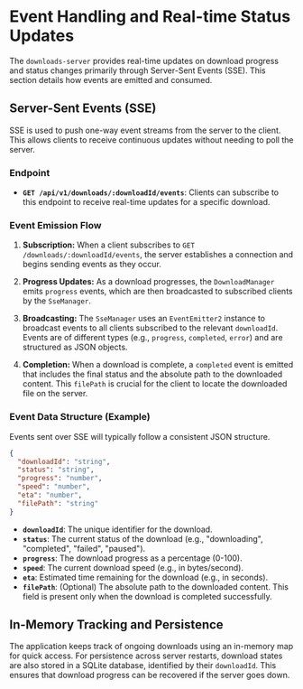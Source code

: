 # Event Handling and Real-time Status Updates

The `downloads-server` provides real-time updates on download progress and status changes primarily through Server-Sent Events (SSE). This section details how events are emitted and consumed.

## Server-Sent Events (SSE)

SSE is used to push one-way event streams from the server to the client. This allows clients to receive continuous updates without needing to poll the server.

### Endpoint

- **`GET /api/v1/downloads/:downloadId/events`**: Clients can subscribe to this endpoint to receive real-time updates for a specific download.

### Event Emission Flow

1.  **Subscription:** When a client subscribes to `GET /downloads/:downloadId/events`, the server establishes a connection and begins sending events as they occur.

2.  **Progress Updates:** As a download progresses, the `DownloadManager` emits `progress` events, which are then broadcasted to subscribed clients by the `SseManager`.

3.  **Broadcasting:** The `SseManager` uses an `EventEmitter2` instance to broadcast events to all clients subscribed to the relevant `downloadId`. Events are of different types (e.g., `progress`, `completed`, `error`) and are structured as JSON objects.

4.  **Completion:** When a download is complete, a `completed` event is emitted that includes the final status and the absolute path to the downloaded content. This `filePath` is crucial for the client to locate the downloaded file on the server.

### Event Data Structure (Example)

Events sent over SSE will typically follow a consistent JSON structure.

```json
{
  "downloadId": "string",
  "status": "string",
  "progress": "number",
  "speed": "number",
  "eta": "number",
  "filePath": "string"
}
```

- **`downloadId`**: The unique identifier for the download.
- **`status`**: The current status of the download (e.g., "downloading", "completed", "failed", "paused").
- **`progress`**: The download progress as a percentage (0-100).
- **`speed`**: The current download speed (e.g., in bytes/second).
- **`eta`**: Estimated time remaining for the download (e.g., in seconds).
- **`filePath`**: (Optional) The absolute path to the downloaded content. This field is present only when the download is completed successfully.

## In-Memory Tracking and Persistence

The application keeps track of ongoing downloads using an in-memory map for quick access. For persistence across server restarts, download states are also stored in a SQLite database, identified by their `downloadId`. This ensures that download progress can be recovered if the server goes down.
